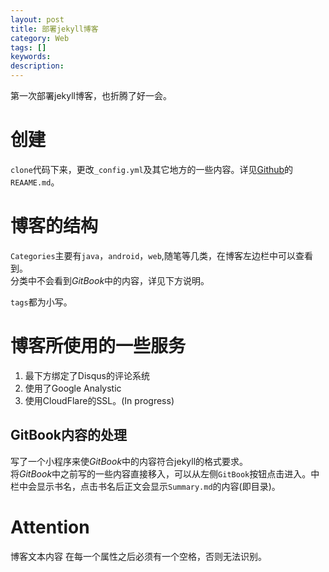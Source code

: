 ```yaml
---
layout: post
title: 部署jekyll博客
category: Web
tags: []
keywords:
description:
---
```

第一次部署jekyll博客，也折腾了好一会。

# 创建

```clone```代码下来，更改```_config.yml```及其它地方的一些内容。详见[Github](https://github.com/ivyxjc/ivyxjc.github.io)的```REAAME.md```。


# 博客的结构

```Categories```主要有```java```，```android```，```web```,随笔等几类，在博客左边栏中可以查看到。<br>
分类中不会看到*GitBook*中的内容，详见下方说明。<br>

```tags```都为小写。<br>

# 博客所使用的一些服务

 1. 最下方绑定了Disqus的评论系统<br>
 2. 使用了Google Analystic
 3. 使用CloudFlare的SSL。(In progress)

## GitBook内容的处理
写了一个小程序来使*GitBook*中的内容符合jekyll的格式要求。<br>
将*GitBook*中之前写的一些内容直接移入，可以从左侧```GitBook```按钮点击进入。中栏中会显示书名，点击书名后正文会显示```Summary.md```的内容(即目录)。<br>

# Attention
博客文本内容 在每一个属性之后必须有一个空格，否则无法识别。